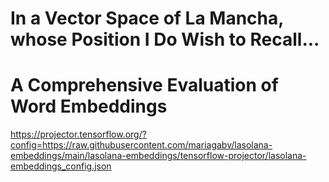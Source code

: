 # In a Vector Space of La Mancha, whose Position I Do Wish to Recall...
# A Comprehensive Evaluation of Word Embeddings

https://projector.tensorflow.org/?config=https://raw.githubusercontent.com/mariagabv/lasolana-embeddings/main/lasolana-embeddings/tensorflow-projector/lasolana-embeddings_config.json
